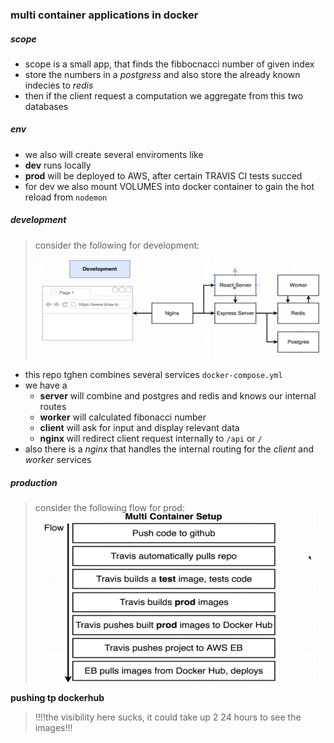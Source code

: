 ### multi container applications in docker


##### scope
* scope is a small app, that finds the fibbocnacci number of  given index
* store the numbers in a *postgress* and also store the already known indecies to *redis*
* then if the client request a computation we aggregate from this two databases  

##### env
* we also will create several enviroments like
* **dev** runs locally
* **prod** will be deployed to AWS, after certain TRAVIS CI tests succed
* for dev we also mount VOLUMES into docker container to gain the hot reload from `nodemon`

##### development
> consider the following for development:
![image](./assets/flow.png)

* this repo tghen combines several services `docker-compose.yml`
* we have a 
  * **server** will combine and postgres and redis and knows our internal routes
  * **worker** will calculated fibonacci number 
  * **client** will ask for input and display relevant data
  * **nginx**  will redirect client request internally to `/api` or `/`
* also there is a *nginx* that handles the internal routing for the *client* and *worker* services

##### production
> consider the following flow for prod:
![image](./assets/multi_travis_aws.png)

**pushing tp dockerhub** 
> !!!!the visibility here sucks, it could take up 2 24 hours to see the images!!!


